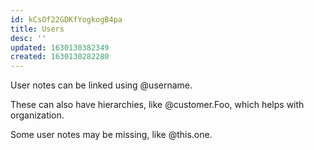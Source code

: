 ```yaml
---
id: kCsOf22GDKfYogkogB4pa
title: Users
desc: ''
updated: 1630130382349
created: 1630130282280
---
```


User notes can be linked using @username.

These can also have hierarchies, like @customer.Foo, which helps with organization.

Some user notes may be missing, like @this.one.
